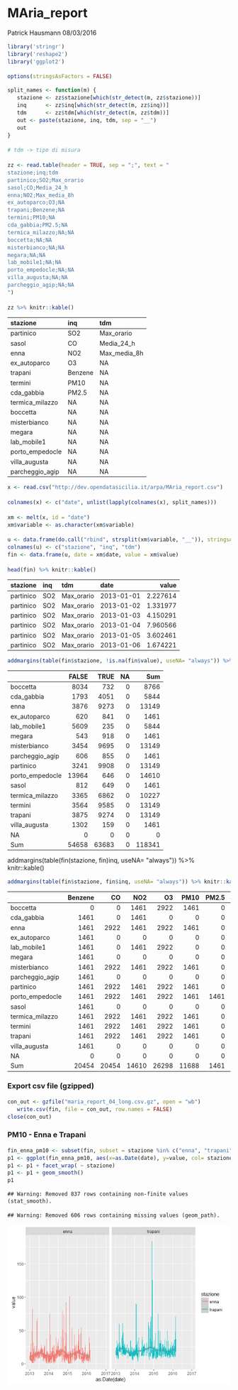 MAria\_report
================
Patrick Hausmann
08/03/2016

``` r
library('stringr')
library('reshape2')
library('ggplot2')

options(stringsAsFactors = FALSE)
```

``` r
split_names <- function(m) {
   stazione <- zz$stazione[which(str_detect(m, zz$stazione))]
   inq      <- zz$inq[which(str_detect(m, zz$inq))]
   tdm      <- zz$tdm[which(str_detect(m, zz$tdm))]
   out <- paste(stazione, inq, tdm, sep = "__")
   out
}

# tdm -> tipo di misura

zz <- read.table(header = TRUE, sep = ";", text = "
stazione;inq;tdm
partinico;SO2;Max_orario
sasol;CO;Media_24_h
enna;NO2;Max_media_8h
ex_autoparco;O3;NA
trapani;Benzene;NA
termini;PM10;NA
cda_gabbia;PM2.5;NA
termica_milazzo;NA;NA
boccetta;NA;NA
misterbianco;NA;NA
megara;NA;NA
lab_mobile1;NA;NA
porto_empedocle;NA;NA
villa_augusta;NA;NA
parcheggio_agip;NA;NA
")

zz %>% knitr::kable()
```

| stazione         | inq     | tdm            |
|:-----------------|:--------|:---------------|
| partinico        | SO2     | Max\_orario    |
| sasol            | CO      | Media\_24\_h   |
| enna             | NO2     | Max\_media\_8h |
| ex\_autoparco    | O3      | NA             |
| trapani          | Benzene | NA             |
| termini          | PM10    | NA             |
| cda\_gabbia      | PM2.5   | NA             |
| termica\_milazzo | NA      | NA             |
| boccetta         | NA      | NA             |
| misterbianco     | NA      | NA             |
| megara           | NA      | NA             |
| lab\_mobile1     | NA      | NA             |
| porto\_empedocle | NA      | NA             |
| villa\_augusta   | NA      | NA             |
| parcheggio\_agip | NA      | NA             |

``` r
x <- read.csv("http://dev.opendatasicilia.it/arpa/MAria_report.csv")

colnames(x) <- c("date", unlist(lapply(colnames(x), split_names)))

xm <- melt(x, id = "date")
xm$variable <- as.character(xm$variable)

u <- data.frame(do.call("rbind", strsplit(xm$variable, "__")), stringsAsFactors = FALSE)
colnames(u) <- c("stazione", "inq", "tdm")
fin <- data.frame(u, date = xm$date, value = xm$value)

head(fin) %>% knitr::kable()
```

| stazione  | inq | tdm         | date       |     value|
|:----------|:----|:------------|:-----------|---------:|
| partinico | SO2 | Max\_orario | 2013-01-01 |  2.227614|
| partinico | SO2 | Max\_orario | 2013-01-02 |  1.331977|
| partinico | SO2 | Max\_orario | 2013-01-03 |  4.150291|
| partinico | SO2 | Max\_orario | 2013-01-04 |  7.960566|
| partinico | SO2 | Max\_orario | 2013-01-05 |  3.602461|
| partinico | SO2 | Max\_orario | 2013-01-06 |  1.674221|

``` r
addmargins(table(fin$stazione, !is.na(fin$value), useNA= "always")) %>% knitr::kable()
```

|                  |  FALSE|   TRUE|   NA|     Sum|
|------------------|------:|------:|----:|-------:|
| boccetta         |   8034|    732|    0|    8766|
| cda\_gabbia      |   1793|   4051|    0|    5844|
| enna             |   3876|   9273|    0|   13149|
| ex\_autoparco    |    620|    841|    0|    1461|
| lab\_mobile1     |   5609|    235|    0|    5844|
| megara           |    543|    918|    0|    1461|
| misterbianco     |   3454|   9695|    0|   13149|
| parcheggio\_agip |    606|    855|    0|    1461|
| partinico        |   3241|   9908|    0|   13149|
| porto\_empedocle |  13964|    646|    0|   14610|
| sasol            |    812|    649|    0|    1461|
| termica\_milazzo |   3365|   6862|    0|   10227|
| termini          |   3564|   9585|    0|   13149|
| trapani          |   3875|   9274|    0|   13149|
| villa\_augusta   |   1302|    159|    0|    1461|
| NA               |      0|      0|    0|       0|
| Sum              |  54658|  63683|    0|  118341|

addmargins(table(fin\(stazione, fin\)inq, useNA= "always")) %&gt;% knitr::kable()

``` r
addmargins(table(fin$stazione, fin$inq, useNA= "always")) %>% knitr::kable()
```

|                  |  Benzene|     CO|    NO2|     O3|   PM10|  PM2.5|    SO2|   NA|     Sum|
|------------------|--------:|------:|------:|------:|------:|------:|------:|----:|-------:|
| boccetta         |        0|      0|   1461|   2922|   1461|      0|   2922|    0|    8766|
| cda\_gabbia      |     1461|      0|   1461|      0|      0|      0|   2922|    0|    5844|
| enna             |     1461|   2922|   1461|   2922|   1461|      0|   2922|    0|   13149|
| ex\_autoparco    |     1461|      0|      0|      0|      0|      0|      0|    0|    1461|
| lab\_mobile1     |     1461|      0|   1461|   2922|      0|      0|      0|    0|    5844|
| megara           |     1461|      0|      0|      0|      0|      0|      0|    0|    1461|
| misterbianco     |     1461|   2922|   1461|   2922|   1461|      0|   2922|    0|   13149|
| parcheggio\_agip |     1461|      0|      0|      0|      0|      0|      0|    0|    1461|
| partinico        |     1461|   2922|   1461|   2922|   1461|      0|   2922|    0|   13149|
| porto\_empedocle |     1461|   2922|   1461|   2922|   1461|   1461|   2922|    0|   14610|
| sasol            |     1461|      0|      0|      0|      0|      0|      0|    0|    1461|
| termica\_milazzo |     1461|   2922|   1461|   2922|   1461|      0|      0|    0|   10227|
| termini          |     1461|   2922|   1461|   2922|   1461|      0|   2922|    0|   13149|
| trapani          |     1461|   2922|   1461|   2922|   1461|      0|   2922|    0|   13149|
| villa\_augusta   |     1461|      0|      0|      0|      0|      0|      0|    0|    1461|
| NA               |        0|      0|      0|      0|      0|      0|      0|    0|       0|
| Sum              |    20454|  20454|  14610|  26298|  11688|   1461|  23376|    0|  118341|

### Export csv file (gzipped)

``` r
con_out <- gzfile("maria_report_04_long.csv.gz", open = "wb")
   write.csv(fin, file = con_out, row.names = FALSE)
close(con_out)
```

### PM10 - Enna e Trapani

``` r
fin_enna_pm10 <- subset(fin, subset = stazione %in% c("enna", "trapani") & inq == "PM10" & tdm == "Media_24_h")
p1 <- ggplot(fin_enna_pm10, aes(x=as.Date(date), y=value, col= stazione)) + geom_line()
p1 <- p1 + facet_wrap( ~ stazione)
p1 <- p1 + geom_smooth()
p1
```

    ## Warning: Removed 837 rows containing non-finite values (stat_smooth).

    ## Warning: Removed 606 rows containing missing values (geom_path).

![](MAria_report_files/figure-markdown_github/Plot_PM10_Enna_Trapani-1.png)<!-- -->

